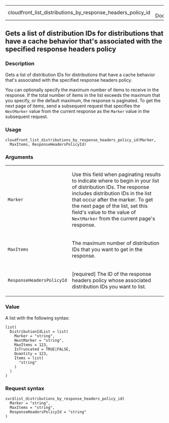 <table style="width: 100%;">
<tbody>
<tr class="odd">
<td>cloudfront_list_distributions_by_response_headers_policy_id</td>
<td style="text-align: right;">R Documentation</td>
</tr>
</tbody>
</table>

## Gets a list of distribution IDs for distributions that have a cache behavior that's associated with the specified response headers policy

### Description

Gets a list of distribution IDs for distributions that have a cache
behavior that's associated with the specified response headers policy.

You can optionally specify the maximum number of items to receive in the
response. If the total number of items in the list exceeds the maximum
that you specify, or the default maximum, the response is paginated. To
get the next page of items, send a subsequent request that specifies the
`NextMarker` value from the current response as the `Marker` value in
the subsequent request.

### Usage

    cloudfront_list_distributions_by_response_headers_policy_id(Marker,
      MaxItems, ResponseHeadersPolicyId)

### Arguments

<table>
<colgroup>
<col style="width: 35%" />
<col style="width: 65%" />
</colgroup>
<tbody>
<tr class="odd">
<td><code
id="cloudfront_list_distributions_by_response_headers_policy_id_:_Marker">Marker</code></td>
<td><p>Use this field when paginating results to indicate where to begin
in your list of distribution IDs. The response includes distribution IDs
in the list that occur after the marker. To get the next page of the
list, set this field's value to the value of <code>NextMarker</code>
from the current page's response.</p></td>
</tr>
<tr class="even">
<td><code
id="cloudfront_list_distributions_by_response_headers_policy_id_:_MaxItems">MaxItems</code></td>
<td><p>The maximum number of distribution IDs that you want to get in
the response.</p></td>
</tr>
<tr class="odd">
<td><code
id="cloudfront_list_distributions_by_response_headers_policy_id_:_ResponseHeadersPolicyId">ResponseHeadersPolicyId</code></td>
<td><p>[required] The ID of the response headers policy whose associated
distribution IDs you want to list.</p></td>
</tr>
</tbody>
</table>

### Value

A list with the following syntax:

    list(
      DistributionIdList = list(
        Marker = "string",
        NextMarker = "string",
        MaxItems = 123,
        IsTruncated = TRUE|FALSE,
        Quantity = 123,
        Items = list(
          "string"
        )
      )
    )

### Request syntax

    svc$list_distributions_by_response_headers_policy_id(
      Marker = "string",
      MaxItems = "string",
      ResponseHeadersPolicyId = "string"
    )
